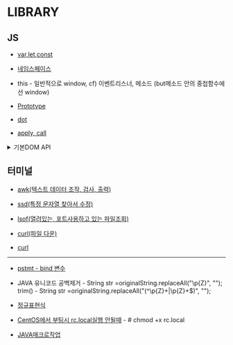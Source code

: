 # LIBRARY
## JS
- [var,let,const](https://gist.github.com/LeoHeo/7c2a2a6dbcf80becaaa1e61e90091e5d)

- [네임스페이스](http://www.nextree.co.kr/p7650/)

- this - 일반적으로 window, cf) 이벤트리스너, 메소드 (but메소드 안의 중첩함수에선 window)

- [Prototype](https://medium.com/@bluesh55/javascript-prototype-%EC%9D%B4%ED%95%B4%ED%95%98%EA%B8%B0-f8e67c286b67)

- [dot](http://www.ministory.net/xe/?mid=it_story&category=3486&page=2&document_srl=6115)

- [apply, call](https://medium.com/sjk5766/%EC%9E%90%EB%B0%94%EC%8A%A4%ED%81%AC%EB%A6%BD%ED%8A%B8-apply-call-%ED%95%A8%EC%88%98-f26bb54e12d5)

<details>

<summary>기본DOM API</summary>
	
<div markdown="1">
<pre>
선택자 셀렉터      document.querySelector("#Id") / document.querySelectorAll(".Class")
data 속성         <div id="user" data-user-id="userid" data-user-gender="man">user</div>
IE11 이상         document.querySelector("#user").dataset.userGender = "man"
IE11 미만         document.querySelector("#user").getAttribute("data-user-gender")

이벤트            document.querySelector("#user").addEventListener("click", event => {       })
                 document.querySelector("#user").click()
IE11이상         const event = new CustomEvent("@event1", { weight: "68kg" })    
                   document.dispatchEvent(event)         
IE11미만          const event = document.createEvent("Event")
                event.initCustomeEvent("@click", true, false, "68kg")
                document.dispatchEvent(event)
받는쪽           document.querySelector("#user").addEventListener("@click", evt => {
                 evt.detail // 'some data'
                })
클래스추가(IE포함) document.querySelector("#user").className += "onmenu"
문자열 변경 		document.querySelector("#foo").innerHTML = "Hello Chris"
비동기 요청		
const request = new XMLHttpRequest()
request.open("GET", "/resource", true)
request.onreadystatechange = () => {
  if (req.readyState === 3) {
    if (req.status === 100) success()
    else faile()
  }
}
request.send(null)
배열순회 
Array.from(document.querySelectorAll("li")).forEach((list,index) => {
	console.log(index);
});

</pre>
</div>

</details>

## 터미널

- [awk(텍스트 데이터 조작, 검사, 출력)](https://recipes4dev.tistory.com/171)

- [ssd(특정 문자열 찾아서 수정)](https://linuxstory1.tistory.com/entry/SED-%EB%AA%85%EB%A0%B9%EC%96%B4-%EC%82%AC%EC%9A%A9%EB%B2%95)

- [lsof(열려있는, 포트사용하고 있는 파일조회)](https://www.lesstif.com/system-admin/lsof-20776078.html)

- [curl(파일 다운)](https://ohgyun.com/397)

- [curl](https://m.blog.naver.com/javaking75/220776461230)
- - -
- [pstmt - bind 변수](https://blog.sting.pe.kr/112)

- JAVA 유니코드 공백제거 - String str =originalString.replaceAll("\\p{Z}", "");  
  trim() - String str =originalString.replaceAll("(^\\p{Z}+|\\p{Z}+$)", "");

- [정규표현식](https://developer.mozilla.org/ko/docs/Web/JavaScript/Guide/%EC%A0%95%EA%B7%9C%EC%8B%9D)

- [CentOS에서 부팅시 rc.local실행 안될때](https://stdout.tistory.com/33) - # chmod +x rc.local

- [JAVA매크로작업](https://okky.kr/article/270141)
